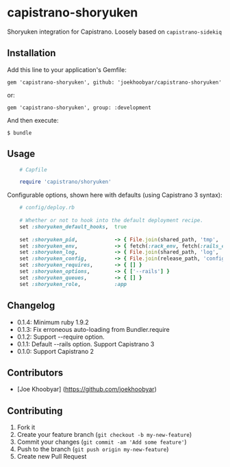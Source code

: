 # capistrano-shoryuken
Shoryuken integration for Capistrano.  Loosely based on `capistrano-sidekiq`

## Installation

Add this line to your application's Gemfile:

    gem 'capistrano-shoryuken', github: 'joekhoobyar/capistrano-shoryuken'

or:

    gem 'capistrano-shoryuken', group: :development

And then execute:

    $ bundle


## Usage
```ruby
    # Capfile

    require 'capistrano/shoryuken'
```


Configurable options, shown here with defaults (using Capistrano 3 syntax):

```ruby
    # config/deploy.rb
    
    # Whether or not to hook into the default deployment recipe.
    set :shoryuken_default_hooks,  true
    
    set :shoryuken_pid,            -> { File.join(shared_path, 'tmp', 'pids', 'shoryuken.pid') }
    set :shoryuken_env,            -> { fetch(:rack_env, fetch(:rails_env, fetch(:stage))) }
    set :shoryuken_log,            -> { File.join(shared_path, 'log', 'shoryuken.log') }
    set :shoryuken_config,         -> { File.join(release_path, 'config', 'shoryuken.yml') }
    set :shoryuken_requires,       -> { [] }
    set :shoryuken_options,        -> { ['--rails'] }
    set :shoryuken_queues,         -> { [] }
    set :shoryuken_role,           :app
```

## Changelog
- 0.1.4: Minimum ruby 1.9.2
- 0.1.3: Fix erroneous auto-loading from Bundler.require
- 0.1.2: Support --require option.
- 0.1.1: Default --rails option. Support Capistrano 3
- 0.1.0: Support Capistrano 2

## Contributors

- [Joe Khoobyar] (https://github.com/joekhoobyar)

## Contributing

1. Fork it
2. Create your feature branch (`git checkout -b my-new-feature`)
3. Commit your changes (`git commit -am 'Add some feature'`)
4. Push to the branch (`git push origin my-new-feature`)
5. Create new Pull Request

